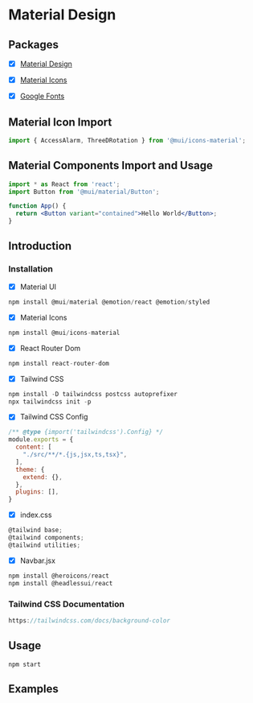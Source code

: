 # Material Design


## Packages
- [x] [Material Design](https://mui.com/)
- [x] [Material Icons](https://mui.com/material-ui/icons/#font-icons)
- [x] [Google Fonts](https://fonts.google.com/)


## Material Icon Import

```jsx
import { AccessAlarm, ThreeDRotation } from '@mui/icons-material';
```

## Material Components Import and Usage

```jsx
import * as React from 'react';
import Button from '@mui/material/Button';

function App() {
  return <Button variant="contained">Hello World</Button>;
}
```

## Introduction


### Installation

- [x] Material UI
```jsx
npm install @mui/material @emotion/react @emotion/styled
```
- [x] Material Icons
```jsx
npm install @mui/icons-material
```
- [x] React Router Dom
```jsx
npm install react-router-dom
```
- [x] Tailwind CSS
```jsx
npm install -D tailwindcss postcss autoprefixer
npx tailwindcss init -p
```
- [x] Tailwind CSS Config
```jsx
/** @type {import('tailwindcss').Config} */ 
module.exports = {
  content: [
    "./src/**/*.{js,jsx,ts,tsx}",
  ],
  theme: {
    extend: {},
  },
  plugins: [],
}
```
- [x] index.css
```jsx
@tailwind base;
@tailwind components;
@tailwind utilities;
```
- [x] Navbar.jsx
```jsx
npm install @heroicons/react
npm install @headlessui/react
```

### Tailwind CSS Documentation
```jsx
https://tailwindcss.com/docs/background-color
```
## Usage

`npm start`

## Examples

